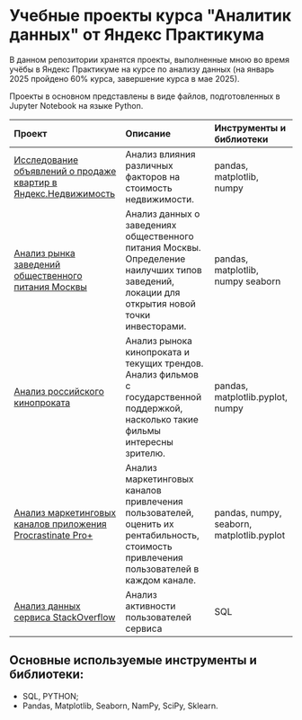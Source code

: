 # Учебные проекты курса "Аналитик данных" от Яндекс Практикума

В данном репозитории хранятся проекты, выполненные мною во время учёбы в Яндекс Практикуме на курсе по анализу данных (на январь 2025 пройдено 60% курса, завершение курса в мае 2025).

Проекты в основном представлены в виде файлов, подготовленных в Jupyter Notebook на языке Python.

| Проект             | Описание         | Инструменты и библиотеки                    |
| :-------------------- | :-------------------- |:-------------------- |
| [Исследование объявлений о продаже квартир в Яндекс.Недвижимость](https://github.com/StVeronika/yandex_practicum/tree/main/apartment_sales) | Анализ влияния различных факторов на стоимость недвижимости. | pandas, matplotlib, numpy |
| [Анализ рынка заведений общественного питания Москвы](https://github.com/StVeronika/yandex_practicum/tree/main/moscow_catering) | Анализ данных о заведениях общественного питания Москвы. Определение наилучших типов заведений, локации для открытия новой точки инвесторами. | pandas, matplotlib, numpy seaborn|
| [Анализ российского кинопроката](https://github.com/StVeronika/yandex_practicum/tree/main/film%20distribution) | Анализ рынока кинопроката и текущих трендов. Анализ фильмов с государственной поддержкой, насколько такие фильмы интересны зрителю. | pandas, matplotlib.pyplot, numpy|
| [Анализ маркетинговых каналов приложения Procrastinate Pro+](https://github.com/StVeronika/yandex_practicum/tree/main/marketing_channel_analysis) | Анализ маркетинговых каналов привлечения пользователей, оценить их рентабильность, стоимость привлечения пользователей в каждом канале. | pandas, numpy, seaborn, matplotlib.pyplot|
| [Анализ данных сервиса StackOverflow](https://github.com/StVeronika/yandex_practicum/tree/main/SQL/StackOverflow_analysis) | Анализ активности пользователей сервиса | SQL|



## Основные используемые инструменты и библиотеки:
 - SQL, PYTHON;
 - Pandas, Matplotlib, Seaborn, NamPy, SciPy, Sklearn.
